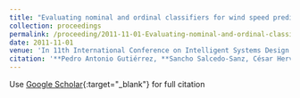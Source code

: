 ```yaml
---
title: "Evaluating nominal and ordinal classifiers for wind speed prediction from synoptic pressure patterns"
collection: proceedings
permalink: /proceeding/2011-11-01-Evaluating-nominal-and-ordinal-classifiers-for-wind-speed-prediction-from-synoptic-pressure-patterns
date: 2011-11-01
venue: 'In 11th International Conference on Intelligent Systems Design andApplications (ISDA 2011)'
citation: '**Pedro Antonio Gutiérrez, **Sancho Salcedo-Sanz, César Hervás-Martínez, Leo Carro-Calvo, Javier Sánchez-Monedero, Luis Prieto, &quot;Evaluating nominal and ordinal classifiers for wind speed prediction from synoptic pressure patterns.&quot; In 11th International Conference on Intelligent Systems Design andApplications (ISDA 2011), 2011, pp.1265-1270.'
---
```

Use [Google Scholar](https://scholar.google.com/scholar?q=Evaluating+nominal+and+ordinal+classifiers+for+wind+speed+prediction+from+synoptic+pressure+patterns){:target="_blank"} for full citation